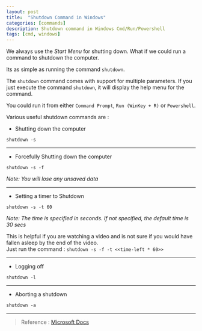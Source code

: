 ```yaml
---
layout: post
title:  "Shutdown Command in Windows"
categories: [commands]
description: Shutdown command in Windows Cmd/Run/Powershell
tags: [cmd, windows]
---
```


We always use the _Start Menu_ for shutting down. What if we could run a command to shutdown the computer.  

Its as simple as running the command `shutdown`.  

The `shutdown` command comes with support for multiple parameters. If you just execute the command `shutdown`, it will display the help menu for the command.

You could run it from either `Command Prompt`, `Run (WinKey + R)` or `Powershell`.

Various useful shutdown commands are :

  
* Shutting down the computer

``` 
shutdown -s
```

-------------------------

* Forcefully Shutting down the computer

``` 
shutdown -s -f
```

_Note: You will lose any unsaved data_

-------------------------

* Setting a timer to Shutdown

``` 
shutdown -s -t 60
```

_Note: The time is specified in seconds. If not specified, the default time is 30 secs_

This is helpful if you are watching a video and is not sure if you would have fallen asleep by the end of the video.  
Just run the command : `shutdown -s -f -t <<time-left * 60>>`

-------------------------

* Logging off

``` 
shutdown -l
```

-------------------------

* Aborting a shutdown

``` 
shutdown -a
```

-------------------------

> Reference : [Microsoft Docs](https://docs.microsoft.com/en-us/windows-server/administration/windows-commands/shutdown)
